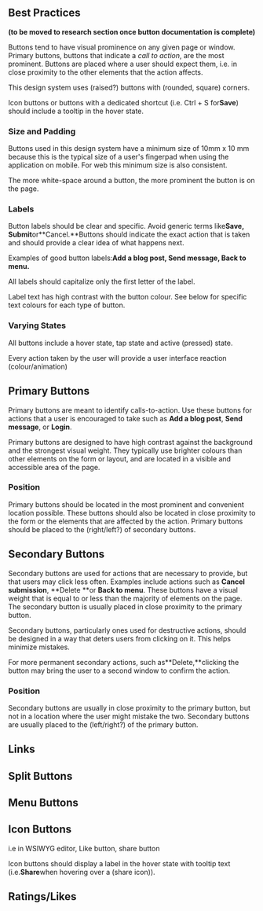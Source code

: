 ## **Best Practices**

**\(to be moved to research section once button documentation is complete\)**

Buttons tend to have visual prominence on any given page or window. Primary buttons, buttons that indicate a _call to action_, are the most prominent. Buttons are placed where a user should expect them, i.e. in close proximity to the other elements that the action affects.

This design system uses \(raised?\) buttons with \(rounded, square\) corners.

Icon buttons or buttons with a dedicated shortcut \(i.e. Ctrl + S for**Save**\) should include a tooltip in the hover state.

### **Size and Padding**

Buttons used in this design system have a minimum size of 10mm x 10 mm because this is the typical size of a user's fingerpad when using the application on mobile. For web this minimum size is also consistent.

The more white-space around a button, the more prominent the button is on the page.

### **Labels**

Button labels should be clear and specific. Avoid generic terms like**Save, Submit**or**Cancel.**Buttons should indicate the exact action that is taken and should provide a clear idea of what happens next.

Examples of good button labels:**Add a blog post, Send message, Back to menu.**

All labels should capitalize only the first letter of the label.

Label text has high contrast with the button colour. See below for specific text colours for each type of button.

### **Varying States**

All buttons include a hover state, tap state and active \(pressed\) state.

Every action taken by the user will provide a user interface reaction \(colour/animation\)

## **Primary Buttons**

Primary buttons are meant to identify calls-to-action. Use these buttons for actions that a user is encouraged to take such as **Add a blog post**, **Send message**, or **Login**.

Primary buttons are designed to have high contrast against the background and the strongest visual weight. They typically use brighter colours than other elements on the form or layout, and are located in a visible and accessible area of the page.

### **Position**

Primary buttons should be located in the most prominent and convenient location possible. These buttons should also be located in close proximity to the form or the elements that are affected by the action. Primary buttons should be placed to the \(right/left?\) of secondary buttons.

## **Secondary Buttons**

Secondary buttons are used for actions that are necessary to provide, but that users may click less often. Examples include actions such as **Cancel submission**, **Delete **or **Back to menu**. These buttons have a visual weight that is equal to or less than the majority of elements on the page. The secondary button is usually placed in close proximity to the primary button.

Secondary buttons, particularly ones used for destructive actions, should be designed in a way that deters users from clicking on it. This helps minimize mistakes.

For more permanent secondary actions, such as**Delete,**clicking the button may bring the user to a second window to confirm the action.

### **Position**

Secondary buttons are usually in close proximity to the primary button, but not in a location where the user might mistake the two. Secondary buttons are usually placed to the \(left/right?\) of the primary button.

## **Links**

## **Split Buttons**

## **Menu Buttons**

## **Icon Buttons**

i.e in WSIWYG editor, Like button, share button

Icon buttons should display a label in the hover state with tooltip text \(i.e.**Share**when hovering over a \(share icon\)\).

## **Ratings/Likes**



